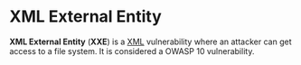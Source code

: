 # XML External Entity

**XML External Entity** (**XXE**) is a
[XML](../../programming/data_formats/xml.md) vulnerability where an attacker can
get access to a file system. It is considered a OWASP 10 vulnerability.
